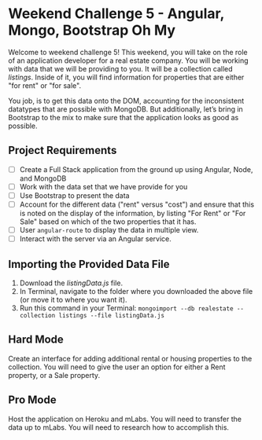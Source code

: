 # Weekend Challenge 5 - Angular, Mongo, Bootstrap Oh My

Welcome to weekend challenge 5! This weekend, you will take on the role of an application developer for a real estate company. You will be working with data that we will be providing to you. It will be a collection called *listings*. Inside of it, you will find information for properties that are either "for rent" or "for sale".

You job, is to get this data onto the DOM, accounting for the inconsistent datatypes that are possible with MongoDB. But additionally, let’s bring in Bootstrap to the mix to make sure that the application looks as good as possible.

## Project Requirements

- [ ] Create a Full Stack application from the ground up using Angular, Node, and MongoDB
- [ ] Work with the data set that we have provide for you
- [ ] Use Bootstrap to present the data
- [ ] Account for the different data ("rent" versus "cost") and ensure that this is noted on the display of the information, by listing "For Rent" or "For Sale" based on which of the two properties that it has.
- [ ] User `angular-route` to display the data in multiple view.
- [ ] Interact with the server via an Angular service. 

## Importing the Provided Data File

1. Download the *listingData.js* file.
2. In Terminal, navigate to the folder where you downloaded the above file (or move it to where you want it).
3. Run this command in your Terminal: `mongoimport --db realestate --collection listings --file listingData.js`

## Hard Mode
Create an interface for adding additional rental or housing properties to the collection. You will need to give the user an option for either a Rent property, or a Sale property.

## Pro Mode
Host the application on Heroku and mLabs. You will need to transfer the data up to mLabs. You will need to research how to accomplish this.
